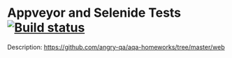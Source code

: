 # Appveyor and Selenide Tests [![Build status](https://ci.appveyor.com/api/projects/status/0ihqapjnd4rtjeqg?svg=true)](https://ci.appveyor.com/project/angry-qa/ntl-2-1-1-selenide)


Description: https://github.com/angry-qa/aqa-homeworks/tree/master/web
